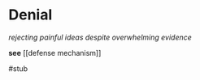 # Denial

_rejecting painful ideas despite overwhelming evidence_

**see** [[defense mechanism]]

#stub
